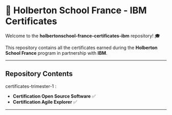 # 🐚 Holberton School France - IBM Certificates

Welcome to the **holbertonschool-france-certificates-ibm** repository! 🎓

This repository contains all the certificates earned during the **Holberton School France** program in partnership with **IBM**.

---

## Repository Contents

certificates-trimester-1 :

- **Certification Open Source Software** ✅
- **Certification Agile Explorer** ✅

---

